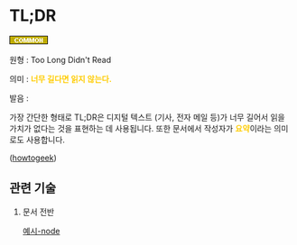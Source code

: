 <d-title>

# TL;DR

</d-title>

<d-label>

<d-inner>

![Common](../2TAT1C/Label_Common.png)

</d-inner>

</d-label>

<d-origin>

원형 : Too Long Didn't Read

</d-origin>

<d-mean>

의미  : <span style='color:#FFCC00; font-weight:bold;'>너무 길다면 읽지 않는다.</span>

</d-mean>

<d-pronunciation>

발음 :

</d-pronunciation>

<d-content>

가장 간단한 형태로 TL;DR은 디지털 텍스트 (기사, 전자 메일 등)가 너무 길어서 읽을 가치가 없다는 것을 표현하는 데 사용됩니다. 또한 문서에서 작성자가 <span style='color:#FFCC00; font-weight:bold;'>요약</span>이라는 의미로도 사용합니다.

([howtogeek](https://www.howtogeek.com/435266/what-does-tldr-mean-and-how-do-you-use-it/#:~:text=TLDR%20(or%20TL%3BDR)%20is%20a%20common%20internet%20acronym,and%20TLDR%20is%20no%20exception.))

</d-content>

<d-relation>

## 관련 기술

<d-inner>

1. 문서 전반

    [예시-node](https://github.com/nodejs/node/search?q=TL%3BDR&unscoped_q=TL%3BDR)

</d-inner>

</d-relation>
